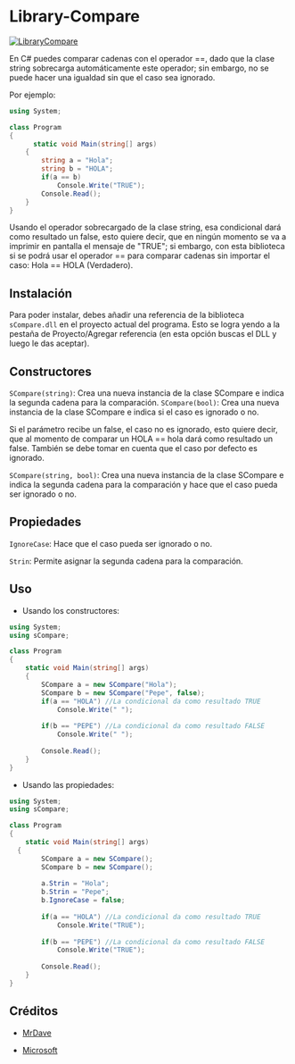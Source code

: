 # Library-Compare
[![LibraryCompare](https://shields.southcla.ws/badge/SCompare-v1.0-2f2f2f.svg?style=flat-square)](https://github.com/MrDave1999/pscanf.h)

En C# puedes comparar cadenas con el operador ==, dado que la clase string sobrecarga automáticamente este operador; sin embargo, no se puede hacer una igualdad sin que el caso sea ignorado.

Por ejemplo:
```C#
using System;

class Program
{
	  static void Main(string[] args)
    {
		string a = "Hola";
		string b = "HOLA";
		if(a == b)
			Console.Write("TRUE");
		Console.Read();
	}
}
```
Usando el operador sobrecargado de la clase string, esa condicional dará como resultado un false, esto quiere decir, que en ningún momento se va a imprimir en pantalla el mensaje de "TRUE"; si embargo, con esta biblioteca si se podrá usar el operador == para comparar cadenas sin importar el caso: Hola == HOLA (Verdadero).

## Instalación

Para poder instalar, debes añadir una referencia de la biblioteca `sCompare.dll` en el proyecto actual del programa. Esto se logra yendo a la pestaña de Proyecto/Agregar referencia (en esta opción buscas el DLL y luego le das aceptar).

## Constructores

`SCompare(string)`: Crea una nueva instancia de la clase SCompare e indica la segunda cadena para la comparación.
`SCompare(bool)`: Crea una nueva instancia de la clase SCompare e indica si el caso es ignorado o no.

Si el parámetro recibe un false, el caso no es ignorado, esto quiere decir, que al momento de comparar un HOLA == hola dará como resultado un false. También se debe tomar en cuenta que el caso por defecto es ignorado.

`SCompare(string, bool)`: Crea una nueva instancia de la clase SCompare e indica la segunda cadena para la comparación y hace que el caso pueda ser ignorado o no.

## Propiedades

`IgnoreCase`: Hace que el caso pueda ser ignorado o no.

`Strin`: Permite asignar la segunda cadena para la comparación.

## Uso

- Usando los constructores:
```C#
using System;
using sCompare;

class Program
{
	static void Main(string[] args)
    {
		SCompare a = new SCompare("Hola");
		SCompare b = new SCompare("Pepe", false);
		if(a == "HOLA") //La condicional da como resultado TRUE
			Console.Write(" ");
		
		if(b == "PEPE") //La condicional da como resultado FALSE
			Console.Write(" ");
		
		Console.Read();
	}
}
```
- Usando las propiedades:
```C#
using System;
using sCompare;

class Program
{
	static void Main(string[] args)
  {
		SCompare a = new SCompare();
		SCompare b = new SCompare();
		
		a.Strin = "Hola";
		b.Strin = "Pepe";
		b.IgnoreCase = false;
		
		if(a == "HOLA") //La condicional da como resultado TRUE
			Console.Write("TRUE");
		
		if(b == "PEPE") //La condicional da como resultado FALSE
			Console.Write("TRUE");
		
		Console.Read();
	}
}
```

## Créditos

- [MrDave](https://github.com/MrDave1999/Library-Compare)

- [Microsoft](https://github.com/microsoft)
